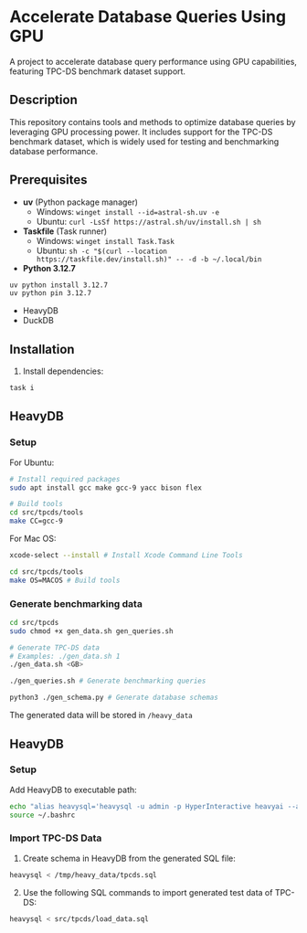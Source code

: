 # Accelerate Database Queries Using GPU

A project to accelerate database query performance using GPU capabilities, featuring TPC-DS benchmark dataset support.

## Description

This repository contains tools and methods to optimize database queries by leveraging GPU processing power. It includes support for the TPC-DS benchmark dataset, which is widely used for testing and benchmarking database performance.

## Prerequisites

- **uv** (Python package manager)
  - Windows: `winget install --id=astral-sh.uv -e`
  - Ubuntu: `curl -LsSf https://astral.sh/uv/install.sh | sh`
- **Taskfile** (Task runner)
  - Windows: `winget install Task.Task`
  - Ubuntu: `sh -c "$(curl --location https://taskfile.dev/install.sh)" -- -d -b ~/.local/bin`
- **Python 3.12.7**

```sh
uv python install 3.12.7
uv python pin 3.12.7
```

- HeavyDB
- DuckDB

## Installation

1. Install dependencies:

```sh
task i
```

## HeavyDB

### Setup

For Ubuntu:

```sh
# Install required packages
sudo apt install gcc make gcc-9 yacc bison flex

# Build tools
cd src/tpcds/tools
make CC=gcc-9
```

For Mac OS:

```sh
xcode-select --install # Install Xcode Command Line Tools

cd src/tpcds/tools
make OS=MACOS # Build tools
```

### Generate benchmarking data

```sh
cd src/tpcds
sudo chmod +x gen_data.sh gen_queries.sh

# Generate TPC-DS data
# Examples: ./gen_data.sh 1
./gen_data.sh <GB>

./gen_queries.sh # Generate benchmarking queries

python3 ./gen_schema.py # Generate database schemas
```

The generated data will be stored in `/heavy_data`

## HeavyDB

### Setup

Add HeavyDB to executable path:

```sh
echo "alias heavysql='heavysql -u admin -p HyperInteractive heavyai --allowed-import-paths [\"/\"]'" >> ~/.bashrc
source ~/.bashrc
```

### Import TPC-DS Data

1. Create schema in HeavyDB from the generated SQL file:

```sh
heavysql < /tmp/heavy_data/tpcds.sql
```

2. Use the following SQL commands to import generated test data of TPC-DS:

```sh
heavysql < src/tpcds/load_data.sql
```
